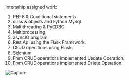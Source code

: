 Intersnhip assigned work:
1) PEP 8 & Conditional statements
2) class & objects and Python MySql
3) Multithreading & PyODBC
4) Multiprocessing
5) asyncIO program
6) Rest Api using the Flask Framework.
7) CRUD operations using Flask.
8) Selenium 
9) From CRUD operations implemented Update Operation.
10) From CRUD operations implemented Delete Operation.


![Capture](https://user-images.githubusercontent.com/56088741/84570519-aa83d200-adab-11ea-95c8-6b05a01a91ec.PNG)
